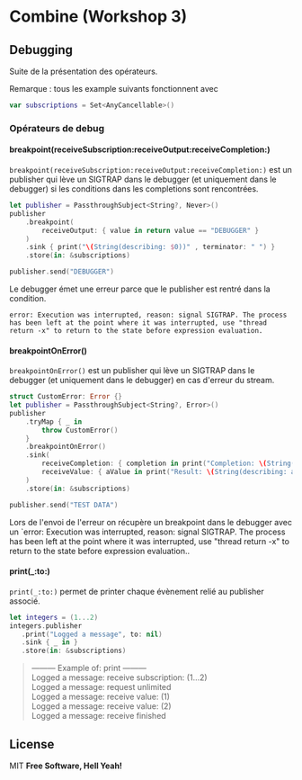 # Combine (Workshop 3)

## Debugging

Suite de la présentation des opérateurs.

Remarque : tous les example suivants fonctionnent avec

```swift
var subscriptions = Set<AnyCancellable>()
```
### Opérateurs de debug

#### breakpoint(receiveSubscription:receiveOutput:receiveCompletion:)

`breakpoint(receiveSubscription:receiveOutput:receiveCompletion:)` est un publisher qui lève un SIGTRAP dans le debugger (et uniquement dans le debugger) si les conditions dans les completions sont rencontrées.

```swift
let publisher = PassthroughSubject<String?, Never>()
publisher
    .breakpoint(
        receiveOutput: { value in return value == "DEBUGGER" }
    )
    .sink { print("\(String(describing: $0))" , terminator: " ") }
    .store(in: &subscriptions)

publisher.send("DEBUGGER")
```

Le debugger émet une erreur parce que le publisher est rentré dans la condition.

`error: Execution was interrupted, reason: signal SIGTRAP.
The process has been left at the point where it was interrupted, use "thread return -x" to return to the state before expression evaluation.`

#### breakpointOnError()

`breakpointOnError()` est un publisher qui lève un SIGTRAP dans le debugger (et uniquement dans le debugger) en cas d'erreur du stream.

```swift
struct CustomError: Error {}
let publisher = PassthroughSubject<String?, Error>()
publisher
    .tryMap { _ in
        throw CustomError()
    }
    .breakpointOnError()
    .sink(
        receiveCompletion: { completion in print("Completion: \(String(describing: completion))") },
        receiveValue: { aValue in print("Result: \(String(describing: aValue))") }
    )
    .store(in: &subscriptions)

publisher.send("TEST DATA")
```

Lors de l'envoi de l'erreur on récupère un breakpoint dans le debugger avec un `error: Execution was interrupted, reason: signal SIGTRAP.
The process has been left at the point where it was interrupted, use "thread return -x" to return to the state before expression evaluation..

#### print(_:to:)

`print(_:to:)` permet de printer chaque évènement relié au publisher associé.

```swift
let integers = (1...2)
integers.publisher
   .print("Logged a message", to: nil)
   .sink { _ in }
   .store(in: &subscriptions)
```

> ——— Example of: print ———  
> Logged a message: receive subscription: (1...2)  
> Logged a message: request unlimited  
> Logged a message: receive value: (1)  
> Logged a message: receive value: (2)  
> Logged a message: receive finished


## License
MIT
**Free Software, Hell Yeah!**